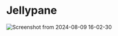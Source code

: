 # Jellypane

![Screenshot from 2024-08-09 16-02-30](https://github.com/user-attachments/assets/1f4e1a1b-93d9-4953-8127-f0ac96e5d560)
